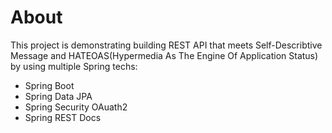 # About

This project is demonstrating building REST API that meets Self-Describtive Message and HATEOAS(Hypermedia As The Engine Of Application Status) by using multiple Spring techs:
- Spring Boot
- Spring Data JPA
- Spring Security OAuath2
- Spring REST Docs
